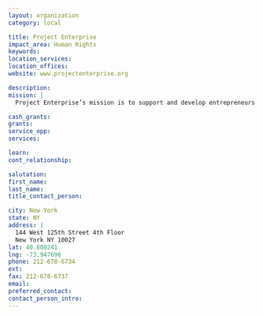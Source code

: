 ```yaml
---
layout: organization
category: local

title: Project Enterprise
impact_area: Human Rights
keywords: 
location_services: 
location_offices: 
website: www.projectenterprise.org

description: 
mission: |
  Project Enterprise’s mission is to support and develop entrepreneurs and small businesses in under-resourced communities in New York City.  By providing micro loans, business development services and networking opportunities, Project Enterprise helps entrepreneurs increase their standard of living, create jobs for their communities, and build financial assets.

cash_grants: 
grants: 
service_opp: 
services: 

learn: 
cont_relationship: 

salutation: 
first_name: 
last_name: 
title_contact_person: 

city: New York
state: NY
address: |
  144 West 125th Street 4th Floor  
  New York NY 10027
lat: 40.808241
lng: -73.947696
phone: 212-678-6734
ext: 
fax: 212-678-6737
email: 
preferred_contact: 
contact_person_intro: 
---
```

